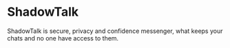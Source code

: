 # ShadowTalk
ShadowTalk is secure, privacy and confidence messenger, what keeps your chats and no one have access to them.
